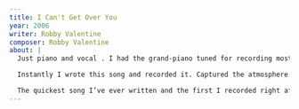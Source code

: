 ```yaml
---
title: I Can't Get Over You
year: 2006
writer: Robby Valentine
composer: Robby Valentine
about: |
  Just piano and vocal . I had the grand-piano tuned for recording most of the piano’s on the album. Once that was done I kept on playing through the night because the sound of the piano, all miked-up, through the headphones , was very inspiring.

  Instantly I wrote this song and recorded it. Captured the atmosphere at the moment the song was as close within me as possible. I wanted this to be a hidden track but mentioned it on the track-list after all, because I don’t want it to be missed.

  The quickest song I’ve ever written and the first I recorded right after writing it. It’s actually one of my favourites on this record.
---
```


